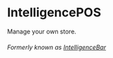 # IntelligencePOS
Manage your own store.

###### Formerly known as [IntelligenceBar](https://github.com/Red-Seven-Studios/IntelligenceBar)
